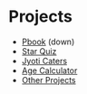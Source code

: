 # Projects
<ul>
<li>
<a href="./pbook">Pbook</a> (down)
</li>
 <li>
<a href="https://star-quiz-v2.netlify.app">Star Quiz</a>
</li>
<li>
<a href="https://jyoti-caters.netlify.app">Jyoti Caters</a>
</li>
<li>
<a href="./agecalc.html">Age Calculator</a>
</li>
<li>
<a href="https://github.com/yoyogeraldine">Other Projects</a>
</li>
</ul>
